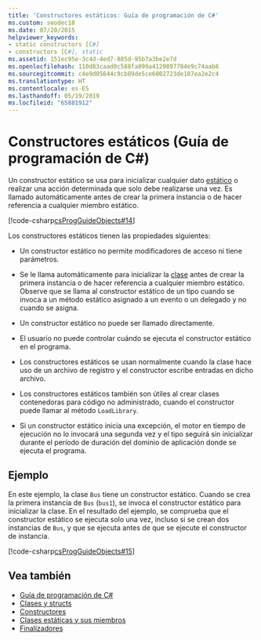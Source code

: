 ```yaml
---
title: 'Constructores estáticos: Guía de programación de C#'
ms.custom: seodec18
ms.date: 07/20/2015
helpviewer_keywords:
- static constructors [C#]
- constructors [C#], static
ms.assetid: 151ec95e-3c4d-4ed7-885d-95b7a3be2e7d
ms.openlocfilehash: 110d83caad0c588fa899a4129897784e9c74aab8
ms.sourcegitcommit: c4e9d05644c9cb89de5ce6002723de107ea2e2c4
ms.translationtype: HT
ms.contentlocale: es-ES
ms.lasthandoff: 05/19/2019
ms.locfileid: "65881912"
---
```

# <a name="static-constructors-c-programming-guide"></a>Constructores estáticos (Guía de programación de C#)
Un constructor estático se usa para inicializar cualquier dato [estático](../../../csharp/language-reference/keywords/static.md) o realizar una acción determinada que solo debe realizarse una vez. Es llamado automáticamente antes de crear la primera instancia o de hacer referencia a cualquier miembro estático.  
  
 [!code-csharp[csProgGuideObjects#14](~/samples/snippets/csharp/VS_Snippets_VBCSharp/csProgGuideObjects/CS/Objects.cs#14)]  
  
 Los constructores estáticos tienen las propiedades siguientes:  
  
- Un constructor estático no permite modificadores de acceso ni tiene parámetros.  
  
- Se le llama automáticamente para inicializar la [clase](../../../csharp/language-reference/keywords/class.md) antes de crear la primera instancia o de hacer referencia a cualquier miembro estático. Observe que se llama al constructor estático de un tipo cuando se invoca a un método estático asignado a un evento o un delegado y no cuando se asigna.
  
- Un constructor estático no puede ser llamado directamente.  
  
- El usuario no puede controlar cuándo se ejecuta el constructor estático en el programa.  
  
- Los constructores estáticos se usan normalmente cuando la clase hace uso de un archivo de registro y el constructor escribe entradas en dicho archivo.  
  
- Los constructores estáticos también son útiles al crear clases contenedoras para código no administrado, cuando el constructor puede llamar al método `LoadLibrary`.  
  
- Si un constructor estático inicia una excepción, el motor en tiempo de ejecución no lo invocará una segunda vez y el tipo seguirá sin inicializar durante el período de duración del dominio de aplicación donde se ejecuta el programa.  
  
## <a name="example"></a>Ejemplo  
 En este ejemplo, la clase `Bus` tiene un constructor estático. Cuando se crea la primera instancia de `Bus` (`bus1`), se invoca el constructor estático para inicializar la clase. En el resultado del ejemplo, se comprueba que el constructor estático se ejecuta solo una vez, incluso si se crean dos instancias de `Bus`, y que se ejecuta antes de que se ejecute el constructor de instancia.  
  
 [!code-csharp[csProgGuideObjects#15](~/samples/snippets/csharp/VS_Snippets_VBCSharp/csProgGuideObjects/CS/Objects.cs#15)]  
  
## <a name="see-also"></a>Vea también

- [Guía de programación de C#](../../../csharp/programming-guide/index.md)
- [Clases y structs](../../../csharp/programming-guide/classes-and-structs/index.md)
- [Constructores](../../../csharp/programming-guide/classes-and-structs/constructors.md)
- [Clases estáticas y sus miembros](../../../csharp/programming-guide/classes-and-structs/static-classes-and-static-class-members.md)
- [Finalizadores](../../../csharp/programming-guide/classes-and-structs/destructors.md)
